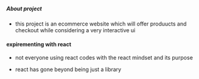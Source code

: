 ##### About project
 - this project is an ecommerce website which will offer produucts and checkout while considering a very interactive ui

#### expirementing with react

- not everyone using react codes with the react mindset and its purpose

- react has gone beyond being just a library 
